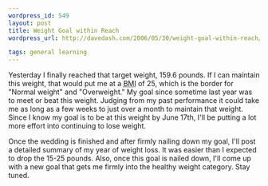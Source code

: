 ```yaml
--- 
wordpress_id: 549
layout: post
title: Weight Goal within Reach
wordpress_url: http://davedash.com/2006/05/30/weight-goal-within-reach/

tags: general learning
---
```


Yesterday I finally reached that target weight, 159.6 pounds.  If I can maintain this weight, that would put me at a <acronym title="Body Mass Index">BMI</acronym> of 25, which is the border for "Normal weight" and "Overweight."  My goal since sometime last year was to meet or beat this weight.  Judging from my past performance it could take me as long as a few weeks to just over a month to maintain that weight.  Since I know my goal is to be at this weight by June 17th, I'll be putting a lot more effort into continuing to lose weight.

Once the wedding is finished and after firmly nailing down my goal, I'll post a detailed summary of my year of weight loss.  It was easier than I expected to drop the 15-25 pounds.  Also, once this goal is nailed down, I'll come up with a new goal that gets me firmly into the healthy weight category.  Stay tuned.
